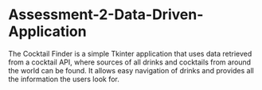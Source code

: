 # Assessment-2-Data-Driven-Application
The Cocktail Finder is a simple Tkinter application that uses data retrieved from a cocktail API, where sources of all drinks and cocktails from around the world can be found. It allows easy navigation of drinks and provides all the information the users look for. 
